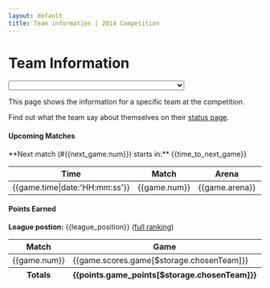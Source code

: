 ```yaml
---
layout: default
title: Team information | 2014 Competition
---
```

<style type="text/css">
td.match:nth-child(4n+3) { background-color: {{corners[0].colour|hexLighter:0.5}}; }
td.match:nth-child(4n+4) { background-color: {{corners[1].colour|hexLighter:0.5}}; }
td.match:nth-child(4n+5) { background-color: {{corners[2].colour|hexLighter:0.5}}; }
td.match:nth-child(4n+6) { background-color: {{corners[3].colour|hexLighter:0.5}}; }
</style>

# Team Information

<div id="team-chooser">
    <!--- NB: local width style as otherwise Select2 doesn't get it right -->
    <select data-ng-model="$storage.chosenTeam"
            data-placeholder="Choose a team"
            data-ui-select2
            style="width:350px;"
            >
        <option value=""></option>
        <option data-ng-repeat="(tla, info) in teams"
                value="{{tla}}">
            {{tla|teamName:teams}}
        </option>
    </select>
</div>

This page shows the information for a specific team at the competition.

<!-- container -->
<div id="per-team-details" data-ng-if="$storage.chosenTeam" markdown="1">

Find out what the team say about themselves on their [status page](/teams/{{$storage.chosenTeam}}).

<div id="upcoming-matches" class="matches" markdown="1">

#### Upcoming Matches

<p data-ng-if="next_game" markdown="1">
**Next match (#{{next_game.num}}) starts in:** {{time_to_next_game}}
</p>

<table class="upcoming">
    <thead>
        <tr>
            <th>Time  </th>
            <th>Match </th>
            <th>Arena </th>
            <th>Corner</th>
            <th>Against</th>
        </tr>
    </thead>
    <tbody>
        <tr data-ng-repeat="game in scheduled_games|gamesAfterNow">
            <td title="Begins at {{game.time|date:'HH:mm:ss on EEEE, d MMMM'}}.">
                {{game.time|date:'HH:mm:ss'}}
            </td>
            <td>{{game.num}}</td>
            <td>{{game.arena}}</td>
            <td class="corner"
                data-ng-init="corner = (game.teams|indexToCorner:$storage.chosenTeam)"
                style="background-color: {{corners[corner].colour|hexLighter:0.5}};">
                {{corner}}
            </td>
            <td>
                <span data-ng-repeat="team in game.teams|otherTeams:$storage.chosenTeam"
                      title="{{team|teamName:teams}}">
                    {{team}}<span data-ng-if="!$last">,</span>
                </span>
            </td>
        </tr>
    </tbody>
</table>

</div>

<div id="past-matches" class="matches" markdown="1">

#### Points Earned

**League postion:** {{league_position}} ([full ranking](/comp/league))

<table class="past">
    <thead>
        <tr>
            <th>Match</th>
            <th>Game</th>
            <th>League</th>
        </tr>
    </thead>
    <tfoot>
        <tr>
            <th>Totals</th>
            <th>{{points.game_points[$storage.chosenTeam]}}</th>
            <th>{{points.league_points[$storage.chosenTeam]}}</th>
        </tr>
    </tfoot>
    <tbody>
        <tr data-ng-repeat="game in detailed_games|gamesBeforeNow">
            <td>{{game.num}}</td>
            <td>{{game.scores.game[$storage.chosenTeam]}}</td>
            <td>{{game.scores.league[$storage.chosenTeam]}}</td>
        </tr>
    </tbody>
</table>

</div>

<!-- container -->
</div>
